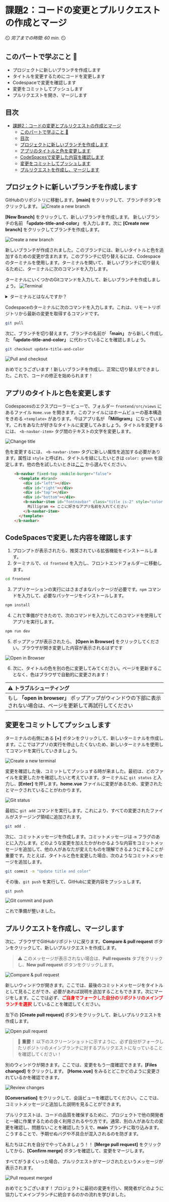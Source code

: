 # 課題2：コードの変更とプルリクエストの作成とマージ


⏲️ _完了までの時間: 60 min._ ⏲️

## このパートで学ぶこと 🎯

- プロジェクトに新しいブランチを作成します
- タイトルを変更するためにコードを変更します
- Codespaceで変更を確認します
- 変更をコミットしてプッシュします
- プルリクエストを開き、マージします

## 目次

- [課題2：コードの変更とプルリクエストの作成とマージ](#課題2コードの変更とプルリクエストの作成とマージ)
  - [このパートで学ぶこと 🎯](#このパートで学ぶこと-)
  - [目次](#目次)
  - [プロジェクトに新しいブランチを作成します](#プロジェクトに新しいブランチを作成します)
  - [アプリのタイトルと色を変更します](#アプリのタイトルと色を変更します)
  - [CodeSpacesで変更した内容を確認します](#codespacesで変更した内容を確認します)
  - [変更をコミットしてプッシュします](#変更をコミットしてプッシュします)
  - [プルリクエストを作成し、マージします](#プルリクエストを作成しマージします)


## プロジェクトに新しいブランチを作成します

GitHubのリポジトリに移動します。**[main]** をクリックして、ブランチボタンをクリックします。
![Create a new branch](./images/create-branch-ex1.png)

**[New Branch]** をクリックして、新しいブランチを作成します。
新しいブランチの名前 **「update-title-and-color」** を入力します。次に **[Create new branch]** をクリックしてブランチを作成します。

![Create a new branch](./images/create-branch-ex2.png)

新しいブランチが作成されました。このブランチには、新しいタイトルと色を追加するための変更が含まれます。このブランチに切り替えるには、Codespaceのターミナルを使用します。ターミナルを開いて、
新しいブランチに切り替えるために、ターミナルに次のコマンドを入力します。

ターミナルにいくつかのGitコマンドを入力して、新しいブランチを作成しましょう。
![Terminal](./images/terminal.png)

<details>
<summary>ターミナルとはなんですか？</summary>

私たちはマウスを動かしてコンピューターを操作することに慣れています。

しかし、コンピューターを操作できる別の方法があります。それがターミナルです。マウスを使うする代わりに、ターミナルにコマンドを入力するとコンピューターを操作できます。

たとえば、コンピューターの特定のフォルダーに移動したい場合があります。そのときは、ターミナルに `cd <path-to-your-folder>` を入力します。

ほかにも数多くのコマンドがあります。すべてのコマンドのセットとその組み合わせをシェルスクリプト言語と呼びます。ターミナルで（写真に表示されているよう小さなボックス）に移動して`help` と入力すると、すべての組み込みコマンドが一覧表示されます。

自由にコマンドを試してみてください。よく使う一般的なコマンドは、`pwd` （現在のディレクトリのパスを出力する、pwdは印刷作業ディレクトリの略）や `ls`（現在のリポジトリ内のすべてのファイルをリスト）などがあります。

</details>

Codespaceのターミナルに次のコマンドを入力します。これは、リモートリポジトリから最新の変更を取得するコマンドです。

```bash
git pull
```

次に、ブランチを切り替えます。ブランチの名前が **「main」** から新しく作成した **「update-title-and-color」** に代わっていることを確認しましょう。

```bash
git checkout update-title-and-color
```

![Pull and checkout](./images/pull-checkout.png)

おめでとうございます！新しいブランチを作成し、正常に切り替えができました。これで、コードの修正を始められます！


## アプリのタイトルと色を変更します

Codespacesのエクスプローラービューで、フォルダー `frontend/src/views` にあるファイル `Home.vue` を開きます。このファイルにはホームビューの基本構造をきめる `<template>` があります。今はアプリ名が **「Milligram」** になっています。これをあなたが好きなタイトルに変更してみましょう。タイトルを変更するには、 `<b-navbar-item>` タグ間のテキストの文字を変更します。

![Change title](./images/juliagram.png)

色を変更するには、 `<b-navbar-item>` タグに新しい属性を追加する必要があります。属性は `style` と呼ばれ、タイトルを緑にしたいときは `color: green` を設定します。他の色を試したいときは[ここ](https://htmlcolorcodes.com/color-names/) から選んでください。

```html
    <b-navbar fixed-top :mobile-burger="false">
      <template #brand>
        <div id="left"></div>
        <div id="right"></div>
        <div id="top"></div>
        <div id="bottom"></div>
        <b-navbar-item id="fontnavbar" class="title is-2" style="color: green">
          Milligram <= ここに好きなアプリ名前を入れてください
        </b-navbar-item>
      </template>
    </b-navbar>
```


## CodeSpacesで変更した内容を確認します

1. プロンプトが表示されたら、推奨されている拡張機能をインストールします。
2. ターミナルで、`cd frontend` を入力し、フロントエンドフォルダーに移動します。

```bash
cd frontend
```

3. アプリケーションの実行にはさまざまなパッケージが必要です。`npm` コマンドを入力して、必要なパッケージをインストールします。

```bash
npm install
```

4. これで準備ができたので、次のコマンドを入力してこのコマンドを使用してアプリを実行します。

```bash
npm run dev
```

5. ポップアップが表示されたら、 **[Open in Browser]** をクリックしてください。ブラウザが開き変更した内容が表示されるはずです

![Open in Browser](./images/open-in-browser.png)

6. 次に、タイトルの色を別の色に変更してみてください。ページを更新することなく、色はブラウザで自動的に変更されます！

| :warning: トラブルシューティング         |
|:---------------------------|
| もし **「open in browser」** ポップアップがウィンドウの下部に表示されない場合は、ページを更新して再試行してください  |

## 変更をコミットしてプッシュします

ターミナルの右側にある **[+]** ボタンをクリックして、新しいターミナルを作成します。ここではアプリの実行を停止したくないため、新しいターミナルを使用してコマンドを実行していきましょう。

![Create a new terminal](./images/new-terminal.png)

変更を確認した後、コミットしてプッシュする時が来ました。最初は、どのファイルを変更したかを確認したいと考えています。ターミナルに `git status` と入力し、**[Enter]** を押します。**home.vue** ファイルに変更があるため、変更されたとマークされていることがわかります。

![Git status](./images/git-status.png)


最初に `git add` コマンドを実行します。これにより、すべての変更されたファイルがステージング領域に追加されます。

```bash
git add .
```

次に、コミットメッセージを作成します。コミットメッセージは`-m` フラグのあとに入力します。どのような変更を加えたかがわかるような内容をコミットメッセージを追加して、他の人があなたが変えたものを理解できるようにすることが重要です。たとえば、タイトルと色を変更した場合、次のようなコミットメッセージを追加します。


```bash
git commit -m "Update title and color"
```

その後、`git push` を実行して、GitHubに変更内容をプッシュします。

```bash
git push
```

![Git commit and push](./images/git-commit-push.png)

これで準備が整いました。


## プルリクエストを作成し、マージします


次に、ブラウザでGitHubリポジトリに戻ります。**Compare & pull request** ボタンをクリックして、新しいプルリクエストを作成します。

> :warning: このメッセージが表示されない場合は、**Pull requests** タブをクリックし、**New pull request** ボタンをクリックします。

![Compare & pull request](./images/compare-pull-request.png)

新しいウィンドウが開きます。ここでは、最後のコミットメッセージをタイトルとして見ることができ、必要があれば説明を追加することもできます。次にマージをします。ここでは必ず、<span style="color: red; ">**ご自身でフォークした自分のリポジトリのメインブランチを選択** </span> していることを確認してください。

左下の **[Create pull request]**  ボタンをクリックして、新しいプルリクエストを作成します。



![Open pull request](./images/open-pull-request.png)

> :triangular_flag_on_post:  **重要！**
> 以下のスクリーンショットに示すように、必ず自分がフォークしたリポジトリのメインブランチに対するプルリクエストになっていることを確認してください！

別のウィンドウが開きます。ここでは、変更をもう一度確認できます。**[Files changed]** をクリックします。 **[Home.vue]** をみるとどこかどのように変更されているかを確認できます。

![Review changes](./images/review-changes.png)

**[Conversation]** をクリックして、会話ビューを確認してください。ここでは、コミットメッセージと追加した説明を見ることができます。

プルリクエストは、コードの品質を確保するために、プロジェクトで他の開発者と一緒に作業するための良く利用されるやり方です。通常、別の人があなたの変更を確認し、問題ないことを確認したうえで、**main** ブランチに取り込みます。こうすることで、予期せぬバグや不具合が混入されるのを防ぎます。

私たちはこれを自分でやってみましょう！！ **[Merge pull request]** をクリックしてから、**[Confirm merge]** ボタンを確認して、変更をマージします。

すべてがうまくいった場合、プルリクエストがマージされたというメッセージが表示されます。

![Pull request merged](./images/pull-request-merged.png)

おめでとうございます！プロジェクトに最初の変更を行い、開発者がどのように協力してメインブランチに統合するのかの流れを学びました。
